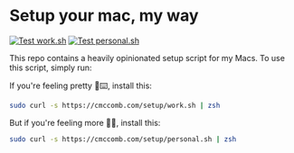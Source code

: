 # Setup your mac, my way
[![Test work.sh](https://github.com/cmccomb/setup/actions/workflows/test-work.yml/badge.svg)](https://github.com/cmccomb/setup/actions/workflows/test-work.yml)
[![Test personal.sh](https://github.com/cmccomb/setup/actions/workflows/test-personal.yml/badge.svg)](https://github.com/cmccomb/setup/actions/workflows/test-personal.yml)

This repo contains a heavily opinionated setup script for my Macs. To use this script, simply run:
    
If you're feeling pretty 💪⌨️, install this:
```bash
sudo curl -s https://cmccomb.com/setup/work.sh | zsh
```

But if you're feeling more 🤠👾, install this:
```bash
sudo curl -s https://cmccomb.com/setup/personal.sh | zsh
```
